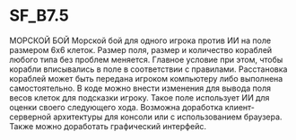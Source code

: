 # SF_B7.5
МОРСКОЙ БОЙ
Морской бой для одного игрока против ИИ на поле размером 6х6 клеток.
Размер поля, размер и количество кораблей любого типа без проблем меняется. Главное условие при этом, чтобы корабли вписывались в поле в соответствии с правилами.
Расстановка кораблей может быть передана игроком компьютеру либо выполнена самостоятельно.
В коде можно внести изменения для вывода поля весов клеток для подсказки игроку. Такое поле использует ИИ для оценки своего следующего хода.
Возможна доработка клиент-серверной архитектуры для консоли или с использованием браузера.
Также можно доработать графический интерфейс.
